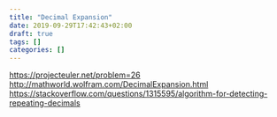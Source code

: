 ```yaml
---
title: "Decimal Expansion"
date: 2019-09-29T17:42:43+02:00
draft: true
tags: []
categories: []
---
```


https://projecteuler.net/problem=26
http://mathworld.wolfram.com/DecimalExpansion.html
https://stackoverflow.com/questions/1315595/algorithm-for-detecting-repeating-decimals

